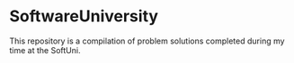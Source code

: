 # SoftwareUniversity

This repository is a compilation of problem solutions completed during my time at the SoftUni.
